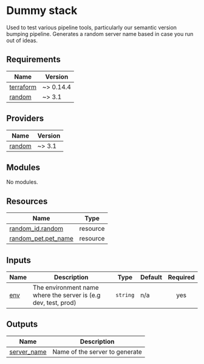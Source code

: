 # Dummy stack

Used to test various pipeline tools, particularly our semantic version bumping
pipeline. Generates a random server name based in case you run out of ideas.

<!-- markdownlint-disable -->
<!-- BEGINNING OF PRE-COMMIT-TERRAFORM DOCS HOOK -->
## Requirements

| Name | Version |
|------|---------|
| <a name="requirement_terraform"></a> [terraform](#requirement\_terraform) | ~> 0.14.4 |
| <a name="requirement_random"></a> [random](#requirement\_random) | ~> 3.1 |

## Providers

| Name | Version |
|------|---------|
| <a name="provider_random"></a> [random](#provider\_random) | ~> 3.1 |

## Modules

No modules.

## Resources

| Name | Type |
|------|------|
| [random_id.random](https://registry.terraform.io/providers/hashicorp/random/latest/docs/resources/id) | resource |
| [random_pet.pet_name](https://registry.terraform.io/providers/hashicorp/random/latest/docs/resources/pet) | resource |

## Inputs

| Name | Description | Type | Default | Required |
|------|-------------|------|---------|:--------:|
| <a name="input_env"></a> [env](#input\_env) | The environment name where the server is (e.g dev, test, prod) | `string` | n/a | yes |

## Outputs

| Name | Description |
|------|-------------|
| <a name="output_server_name"></a> [server\_name](#output\_server\_name) | Name of the server to generate |
<!-- END OF PRE-COMMIT-TERRAFORM DOCS HOOK -->
